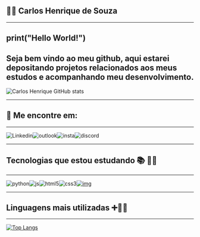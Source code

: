 ## :man_technologist: Carlos Henrique de Souza 

------

##  print("Hello World!")

## Seja bem vindo ao meu github, aqui estarei depositando projetos relacionados aos meus estudos e acompanhando meu desenvolvimento.

![Carlos Henrique GitHub stats](https://github-readme-stats.vercel.app/api?username=CarlosHenrique&show_icons=true&theme=dracula)

------

## :mega: Me encontre em:

------

![Linkedin](https://img.shields.io/badge/Carlos-0077B5?style=for-the-badge&logo=linkedin&logoColor=white)![outlook](https://img.shields.io/badge/carlossouzap@outlook.com-0078D4?style=for-the-badge&logo=microsoft-outlook&logoColor=white)![insta](https://img.shields.io/badge/ch__sp-E4405F?style=for-the-badge&logo=instagram&logoColor=white)![discord](https://img.shields.io/badge/Discord-7289DA?style=for-the-badge&logo=discord&logoColor=white)

------

## Tecnologias que estou estudando :books: :man_student:

------

![python](https://img.shields.io/badge/Python-3776AB?style=for-the-badge&logo=python&logoColor=white)![js](https://img.shields.io/badge/JavaScript-323330?style=for-the-badge&logo=javascript&logoColor=F7DF1E)![html5](https://img.shields.io/badge/HTML5-E34F26?style=for-the-badge&logo=html5&logoColor=white)![css3](https://img.shields.io/badge/CSS3-1572B6?style=for-the-badge&logo=css3&logoColor=white)[![img](https://camo.githubusercontent.com/1994e9cf3b0ad01831975faafe9e8c7ead09cf24b8d5fb6ca45a5d38b4d33549/68747470733a2f2f696d672e736869656c64732e696f2f62616467652f466c75747465722d3032353639423f7374796c653d666f722d7468652d6261646765266c6f676f3d666c7574746572266c6f676f436f6c6f723d7768697465)](https://camo.githubusercontent.com/1994e9cf3b0ad01831975faafe9e8c7ead09cf24b8d5fb6ca45a5d38b4d33549/68747470733a2f2f696d672e736869656c64732e696f2f62616467652f466c75747465722d3032353639423f7374796c653d666f722d7468652d6261646765266c6f676f3d666c7574746572266c6f676f436f6c6f723d7768697465)



------

## Linguagens mais utilizadas :heavy_plus_sign::man_technologist:

------

[![Top Langs](https://github-readme-stats.vercel.app/api/top-langs/?username=CarlosHenrique&layout=compact&show_icons=true&theme=dracula)](https://github.com/CarlosHenrique/github-readme-stats)



